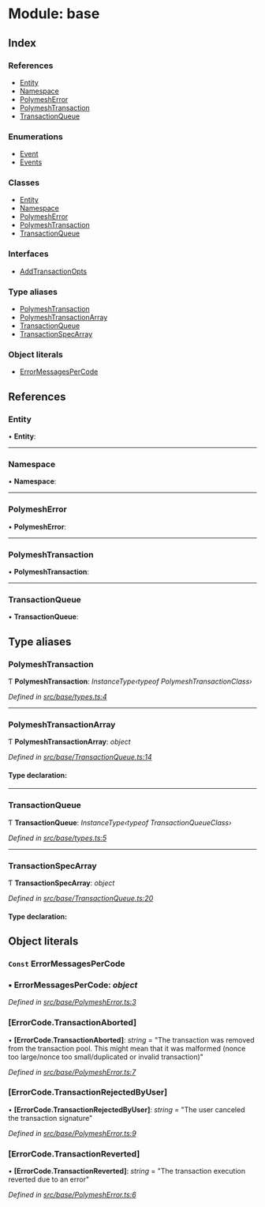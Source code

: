 # Module: base

## Index

### References

* [Entity](base.md#entity)
* [Namespace](base.md#namespace)
* [PolymeshError](base.md#polymesherror)
* [PolymeshTransaction](base.md#polymeshtransaction)
* [TransactionQueue](base.md#transactionqueue)

### Enumerations

* [Event](../enums/base.event.md)
* [Events](../enums/base.events.md)

### Classes

* [Entity](../classes/base.entity.md)
* [Namespace](../classes/base.namespace.md)
* [PolymeshError](../classes/base.polymesherror.md)
* [PolymeshTransaction](../classes/base.polymeshtransaction.md)
* [TransactionQueue](../classes/base.transactionqueue.md)

### Interfaces

* [AddTransactionOpts](../interfaces/base.addtransactionopts.md)

### Type aliases

* [PolymeshTransaction](base.md#polymeshtransaction)
* [PolymeshTransactionArray](base.md#polymeshtransactionarray)
* [TransactionQueue](base.md#transactionqueue)
* [TransactionSpecArray](base.md#transactionspecarray)

### Object literals

* [ErrorMessagesPerCode](base.md#const-errormessagespercode)

## References

###  Entity

• **Entity**:

___

###  Namespace

• **Namespace**:

___

###  PolymeshError

• **PolymeshError**:

___

###  PolymeshTransaction

• **PolymeshTransaction**:

___

###  TransactionQueue

• **TransactionQueue**:

## Type aliases

###  PolymeshTransaction

Ƭ **PolymeshTransaction**: *InstanceType‹typeof PolymeshTransactionClass›*

*Defined in [src/base/types.ts:4](https://github.com/PolymathNetwork/polymesh-sdk/blob/73feada/src/base/types.ts#L4)*

___

###  PolymeshTransactionArray

Ƭ **PolymeshTransactionArray**: *object*

*Defined in [src/base/TransactionQueue.ts:14](https://github.com/PolymathNetwork/polymesh-sdk/blob/73feada/src/base/TransactionQueue.ts#L14)*

#### Type declaration:

___

###  TransactionQueue

Ƭ **TransactionQueue**: *InstanceType‹typeof TransactionQueueClass›*

*Defined in [src/base/types.ts:5](https://github.com/PolymathNetwork/polymesh-sdk/blob/73feada/src/base/types.ts#L5)*

___

###  TransactionSpecArray

Ƭ **TransactionSpecArray**: *object*

*Defined in [src/base/TransactionQueue.ts:20](https://github.com/PolymathNetwork/polymesh-sdk/blob/73feada/src/base/TransactionQueue.ts#L20)*

#### Type declaration:

## Object literals

### `Const` ErrorMessagesPerCode

### ▪ **ErrorMessagesPerCode**: *object*

*Defined in [src/base/PolymeshError.ts:3](https://github.com/PolymathNetwork/polymesh-sdk/blob/73feada/src/base/PolymeshError.ts#L3)*

###  [ErrorCode.TransactionAborted]

• **[ErrorCode.TransactionAborted]**: *string* = "The transaction was removed from the transaction pool. This might mean that it was malformed (nonce too large/nonce too small/duplicated or invalid transaction)"

*Defined in [src/base/PolymeshError.ts:7](https://github.com/PolymathNetwork/polymesh-sdk/blob/73feada/src/base/PolymeshError.ts#L7)*

###  [ErrorCode.TransactionRejectedByUser]

• **[ErrorCode.TransactionRejectedByUser]**: *string* = "The user canceled the transaction signature"

*Defined in [src/base/PolymeshError.ts:9](https://github.com/PolymathNetwork/polymesh-sdk/blob/73feada/src/base/PolymeshError.ts#L9)*

###  [ErrorCode.TransactionReverted]

• **[ErrorCode.TransactionReverted]**: *string* = "The transaction execution reverted due to an error"

*Defined in [src/base/PolymeshError.ts:6](https://github.com/PolymathNetwork/polymesh-sdk/blob/73feada/src/base/PolymeshError.ts#L6)*
